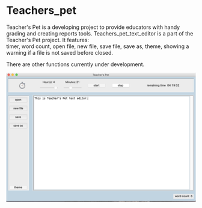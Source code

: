 # Teachers_pet
Teacher's Pet is a developing project to provide educators with handy grading and creating reports tools.
Teachers_pet_text_editor is a part of the Teacher's Pet project. 
It features:  
timer,
word count,
open file,
new file,
save file, 
save as,
theme, 
showing a warning if a file is not saved before closed.

There are other functions currently under development.

![layout of editor](screenshots/layout.png)

